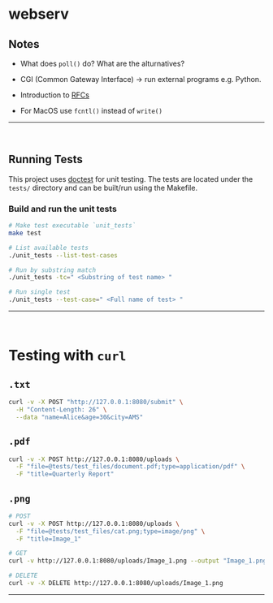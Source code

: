# webserv

## Notes

- What does `poll()` do? What are the alturnatives?

- CGI (Common Gateway Interface) -> run external programs e.g. Python.

- Introduction to [RFCs](https://www.ietf.org/process/rfcs/#introduction)

- For MacOS use `fcntl()` instead of `write()`

---

<br/>



## Running Tests

This project uses [doctest](https://github.com/doctest/doctest) for unit testing. The tests are located under the `tests/` directory and can be built/run using the Makefile.

### Build and run the unit tests

```bash
# Make test executable `unit_tests`
make test

# List available tests
./unit_tests --list-test-cases

# Run by substring match
./unit_tests -tc=" <Substring of test name> "

# Run single test
./unit_tests --test-case=" <Full name of test> "
```

---

<br/>


# Testing with `curl`

## `.txt`

```bash
curl -v -X POST "http://127.0.0.1:8080/submit" \
  -H "Content-Length: 26" \
  --data "name=Alice&age=30&city=AMS"
```

## `.pdf`

```bash
curl -v -X POST http://127.0.0.1:8080/uploads \
  -F "file=@tests/test_files/document.pdf;type=application/pdf" \
  -F "title=Quarterly Report"
```

## `.png`

```bash
# POST
curl -v -X POST http://127.0.0.1:8080/uploads \
  -F "file=@tests/test_files/cat.png;type=image/png" \
  -F "title=Image_1"

# GET
curl -v http://127.0.0.1:8080/uploads/Image_1.png --output "Image_1.png"

# DELETE
curl -v -X DELETE http://127.0.0.1:8080/uploads/Image_1.png
```

---

<br/>


